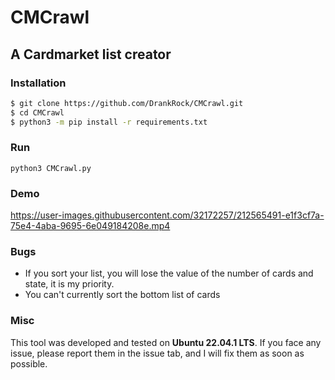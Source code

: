 # CMCrawl
## A Cardmarket list creator

### Installation
```bash
$ git clone https://github.com/DrankRock/CMCrawl.git
$ cd CMCrawl
$ python3 -m pip install -r requirements.txt
```

### Run
``python3 CMCrawl.py``

### Demo



https://user-images.githubusercontent.com/32172257/212565491-e1f3cf7a-75e4-4aba-9695-6e049184208e.mp4

### Bugs
- If you sort your list, you will lose the value of the number of cards and state, it is my priority.
- You can't currently sort the bottom list of cards

### Misc
This tool was developed and tested on **Ubuntu 22.04.1 LTS**. If you face any issue, please report them in the issue
tab, and I will fix them as soon as possible. 
